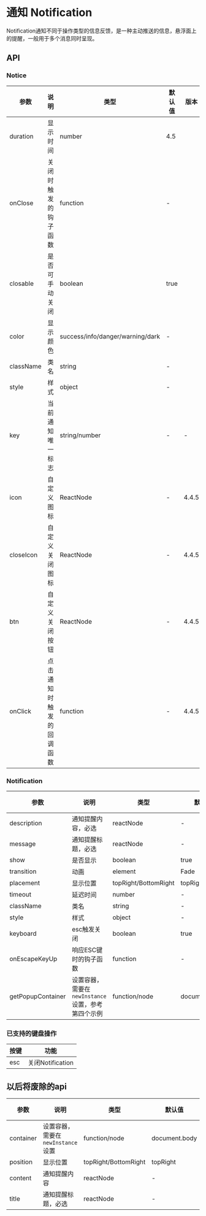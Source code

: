 # 通知 Notification

Notification通知不同于操作类型的信息反馈，是一种主动推送的信息，悬浮面上的提醒，一般用于多个消息同时呈现。

## API

### Notice

<!--Notice-->
| 参数 | 说明 | 类型 | 默认值 | 版本 |
| --- | --- | --- | --- | --- |
|duration|显示时间|number|4.5|
|onClose|关闭时触发的钩子函数|function|-|
|closable|是否可手动关闭|boolean|true|
|color|显示颜色|success/info/danger/warning/dark|-|
|className|类名|string|-|
|style|样式|object|-|
|key|当前通知唯一标志|string/number|-|-|
|icon|自定义图标|ReactNode|-|4.4.5|
|closeIcon|自定义关闭图标|ReactNode|-|4.4.5|
|btn|自定义关闭按钮|ReactNode|-|4.4.5|
|onClick|点击通知时触发的回调函数|function|-|4.4.5|

### Notification

<!--Notification-->
| 参数 | 说明 | 类型 | 默认值 | 版本 |
| --- | --- | --- | --- | --- |
|description|通知提醒内容，必选|reactNode|-|
|message|通知提醒标题，必选|reactNode|-|
|show|是否显示|boolean|true|
|transition|动画|element|Fade|
|placement|显示位置|topRight/BottomRight|topRight|
|timeout|延迟时间|number|-|
|className|类名|string|-|
|style|样式|object|-|
|keyboard|esc触发关闭|boolean|true|
|onEscapeKeyUp|响应ESC键时的钩子函数|function|-|
|getPopupContainer|设置容器，需要在`newInstance`设置，参考第四个示例|function/node| document.body |

### 已支持的键盘操作

|按键|功能|
| --- | --- |
|esc |关闭Notification|

## 以后将废除的api

| 参数 | 说明 | 类型 | 默认值 | 版本 |
| --- | --- | --- | --- | --- |
|container|设置容器，需要在`newInstance`设置|function/node| document.body |
|position|显示位置|topRight/BottomRight|topRight|
|content|通知提醒内容|reactNode|-|
|title|通知提醒标题，必选|reactNode|-|
